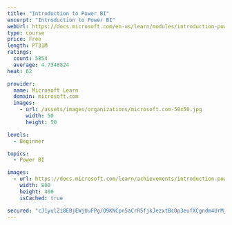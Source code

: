 ```yaml
---
title: "Introduction to Power BI"
excerpt: "Introduction to Power BI"
webUrl: https://docs.microsoft.com/en-us/learn/modules/introduction-power-bi/
type: course
price: Free
length: PT31M
ratings:
  count: 5854
  average: 4.7348824
heat: 62

provider:
  name: Microsoft Learn
  domain: microsoft.com
  images:
    - url: /assets/images/organizations/microsoft.com-50x50.jpg
      width: 50
      height: 50

levels:
  - Beginner

topics:
  - Power BI

images:
  - url: https://docs.microsoft.com/learn/achievements/introduction-power-bi-social.png
    width: 800
    height: 400
    isCached: true

secured: "cJ1yulZi8EBjEWjUuFPg/O9KNCpn5aCrR5fjkJezxtBc0p3eufXCgndm4UrMjJ7KB4LJXPR2cnrA3MqHwHLLvz6pTccmuXr15D2BSZcK6l73Ba2xrJv7WnOlph5f5w0OC+ok1ILezf/pbewuZ8OQSdOm5rp+R4Uk3w4bjff91ptEaRcy4SB2wF4N+cTfpUOdafkzSaByM67UmoZAGdMBVSoTEZdB09onjLBumxxYnLl7pSGeV3SMQZU0KXyi/pQZfIarrq3shIQWZJs+iGLD1b+JWgrPadg8iVCnO/rvL/zWABNcirKQFKBuouBXfPeVItP8oYIBvuETEEmOBuRXxH4JKMljHrKff5L2mQ8KDmE/4KOTFIj6ZeNZ9fqbv8tjJkT1ewRLKfkQC5D7hneSe+/XlEQKw03PtmeZTV+f/9A=;aRSI32DUZ5d3MdYEK4zlfw=="
---
```


